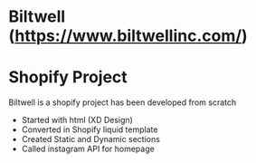 # Biltwell (https://www.biltwellinc.com/)
# Shopify Project

Biltwell is a shopify project has been developed from scratch 

- Started with html (XD Design)
- Converted in Shopify liquid template
- Created Static and Dynamic sections
- Called instagram API for homepage
